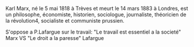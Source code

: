 Karl Marx, né le 5 mai 1818 à Trèves et meurt le 14 mars 1883 à Londres, est un philosophe, économiste, historien, sociologue, journaliste, théoricien de la révolution4, socialiste et communiste prussien. 

S'oppose a P.Lafargue sur le travail:
"Le travail est essentiel a la societé" Marx
VS
"Le droit a la paresse" Lafargue
